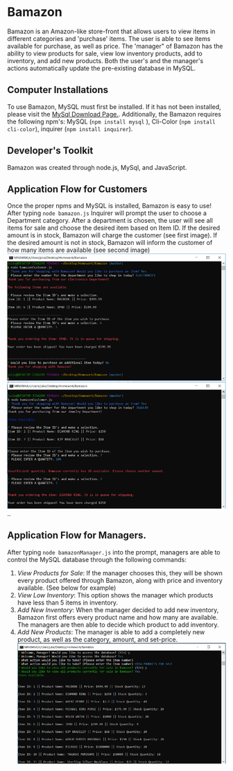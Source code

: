# Bamazon
Bamazon is an Amazon-like store-front that allows users to view items in different categories and 'purchase' items. The user is able to see items available for purchase, as well as price. The 'manager" of Bamazon has the ability to view products for sale, view low inventory products, add to inventory, and add new products. Both the user's and the manager's actions automatically update the pre-existing database in MySQL.

## Computer Installations
To use Bamazon, MySQL must first be installed. If it has not been installed, please visit the [MySql Download Page.](https://www.mysql.com/downloads/). Additionally, the Bamazon requires the following npm's: MySQL (`npm install mysql` ), Cli-Color (`npm install cli-color`), inquirer (`npm install inquirer`).

## Developer's Toolkit
Bamazon was created through node.js, MySql, and JavaScript.

## Application Flow for Customers
Once the proper npms and MySQL is installed, Bamazon is easy to use! After typing `node bamazon.js` Inquirer will prompt the user to choose a Department category.  After a department is chosen, the user will see all items for sale and choose the desired item based on Item ID. If the desired amount is in stock, Bamazon will charge the customer (see first image). If the desired amount is not in stock, Bamazon will inform the customer of how many items are available (see second image) ![screenshot-purchase](/Images/screenshot-purchase.png) ![screenshot-purchase](/Images/screenshot-purchase2.png)..

## Application Flow for Managers.
After typing `node bamazonManager.js` into the prompt, managers are able to control the MySQL database through the following commands:
  1. *View Products for Sale*: If the manager chooses this, they will be shown every product offered through Bamazon, along with price and inventory available. (See below for example)
  2. *View Low Inventory*: This option shows the manager which products have less than 5 items in inventory.
  3. *Add New Inventory*: When the manager decided to add new inventory, Bamazon first offers every product name and how many are available. The managers are then able to decide which product to add inventory.
  4. *Add New Products*: The manager is able to add a completely new product, as well as the category, amount, and set-price.
  ![screenshot-manager](/Images/screenshot-manager.png)
